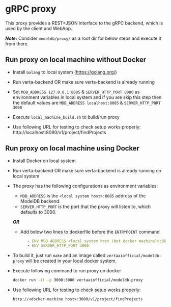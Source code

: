 # gRPC proxy

This proxy provides a REST+JSON interface to the gRPC backend, which is used by the client and WebApp.

***Note:*** Consider `modeldb/proxy/` as a root dir for below steps and execute it from there.

## Run proxy on local machine without Docker

* Install `Golang` to local system (https://golang.org/)

* Run verta-backend OR make sure verta-backend is already running

* Set `MDB_ADDRESS 127.0.0.1:8085` & `SERVER_HTTP_PORT 8080` as environment variables in local system and if you are skip this step then the default values are `MDB_ADDRESS localhost:8085` & `SERVER_HTTP_PORT 3000`

* Execute ```local_machine_build.sh``` to build/run proxy

* Use following URL for testing to check setup works properly: http://localhost:8080/v1/project/findProjects

## Run proxy on local machine using Docker

* Install Docker on local system

* Run verta-backend OR make sure verta-backend is already running on local system

* The proxy has the following configurations as environment variables:
  * `MDB_ADDRESS` is the `<local system host>:8085` address of the ModelDB backend.
  * `SERVER_HTTP_PORT` is the port that the proxy will listen to, which defaults to 3000.

  ***OR***

  * Add below two lines to dockerfile before the `ENTRYPOINT` command

    ```yaml
       - ENV MDB_ADDRESS <local system host (Not docker machine)>:8085
       - ENV SERVER_HTTP_PORT 3000
    ```

* To build it, just run `make` and an image called `vertaaiofficial/modeldb-proxy` will be created in your local docker system.

* Execute following command to run proxy on docker

    ```bash
    docker run -it -p 3000:3000 vertaaiofficial/modeldb-proxy
    ``` 

* Use following URL for testing to check setup works properly:

  ```md
  http://<docker-machine host>:3000/v1/project/findProjects
  ```
